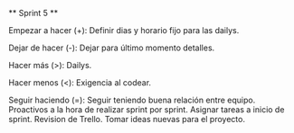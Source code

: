 ** Sprint 5 **

Empezar a hacer (+): 
Definir dias y horario fijo para las dailys. 

Dejar de hacer (-): 
Dejar para último momento detalles.

Hacer más (>):
Dailys.

Hacer menos (<): 
Exigencia al codear.

Seguir haciendo (=): 
Seguir teniendo buena relación entre equipo.
Proactivos a la hora de realizar sprint por sprint.
Asignar tareas a inicio de sprint.
Revision de Trello.
Tomar ideas nuevas para el proyecto.